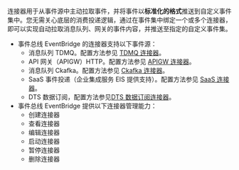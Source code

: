 连接器用于从事件源中主动拉取事件，并将事件以**标准化的格式**推送到自定义事件集中。您无需关心底层的消费投递逻辑，通过在事件集中绑定一个或多个连接器，即可以实现自动拉取消息队列、网关的事件内容，并推送至指定的自定义事件集。



- 事件总线 EventBridge 的连接器支持以下事件源：
  - 消息队列 TDMQ。配置方法参见 [TDMQ 连接器](https://cloud.tencent.com/document/product/1359/56077)。
  - API 网关（APIGW）HTTP。配置方法参见 [APIGW 连接器](https://cloud.tencent.com/document/product/1359/56076)。
  - 消息队列 Ckafka。配置方法参见 [Ckafka 连接器](https://cloud.tencent.com/document/product/1359/58598)。
  - SaaS 事件投递（企业集成服务 EIS 提供支持）。配置方法参见 [SaaS 连接器](https://cloud.tencent.com/document/product/1359/58599)。
  - DTS 数据订阅，配置方法参见[DTS 数据订阅连接器]()。
- 事件总线 EventBridge 提供以下连接器管理能力：
  - 创建连接器
  - 查看连接器
  - 编辑连接器
  - 启动连接器
  - 暂停连接器
  - 删除连接器
